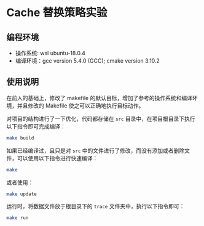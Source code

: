 # Cache 替换策略实验

## 编程环境

* 操作系统: wsl ubuntu-18.0.4
* 编译环境：gcc version 5.4.0 (GCC); cmake version 3.10.2

## 使用说明

在前人的基础上，修改了 makefile 的默认目标，增加了参考的操作系统和编译环境，并且修改的 Makefile 使之可以正确地执行目标动作。

对项目的结构进行了一下优化，代码都存储在 `src` 目录中，在项目根目录下执行以下指令即可完成编译：

```sh
make build
```

如果已经编译过，且只是对 `src` 中的文件进行了修改，而没有添加或者删除文件，可以使用以下指令进行快速编译：

```sh
make
```

或者使用：

```sh
make update
```

运行时，将数据文件放于根目录下的 `trace` 文件夹中，执行以下指令即可：

```sh
make run
```

